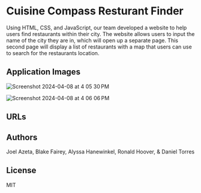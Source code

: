 # Cuisine Compass Resturant Finder
Using HTML, CSS, and JavaScript, our team developed a website to help users find restaurants within their city. The website allows users to input the name of the city they are in, which will open up a separate page. This second page will display a list of restaurants with a map that users can use to search for the restaurants location.

## Application Images
![Screenshot 2024-04-08 at 4 05 30 PM](https://github.com/alyssawink/Cuisine-Compass/assets/157747737/d3538a89-5902-41b5-b19e-4a6a83312aa1)

![Screenshot 2024-04-08 at 4 06 06 PM](https://github.com/alyssawink/Cuisine-Compass/assets/157747737/f1d48967-711d-482a-a265-23240c1454c4)

## URLs
[](https://alyssawink.github.io/Cuisine-Compass/)

[](https://github.com/alyssawink/Cuisine-Compass)

## Authors
Joel Azeta, Blake Fairey, Alyssa Hanewinkel, Ronald Hoover, & Daniel Torres

## License
MIT
